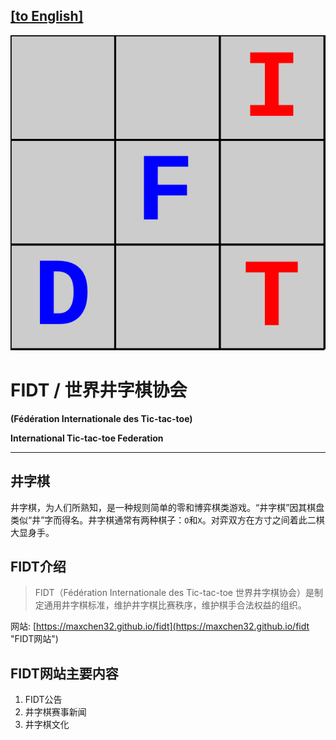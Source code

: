 ## [[to English]](./README_en.md)

![FIDTlogo](./pic/logo.svg "FIDT logo")

FIDT / 世界井字棋协会
=================

**(Fédération Internationale des Tic-tac-toe)**

**International Tic-tac-toe Federation**

---------------------

井字棋
-----
井字棋，为人们所熟知，是一种规则简单的零和博弈棋类游戏。“井字棋”因其棋盘类似“井”字而得名。井字棋通常有两种棋子：`O`和`X`。对弈双方在方寸之间着此二棋大显身手。

FIDT介绍
--------
> FIDT（Fédération Internationale des Tic-tac-toe 世界井字棋协会）是制定通用井字棋标准，维护井字棋比赛秩序，维护棋手合法权益的组织。

网站: [https://maxchen32.github.io/fidt](https://maxchen32.github.io/fidt "FIDT网站")

FIDT网站主要内容
--------------
 1. FIDT公告
 2. 井字棋赛事新闻
 3. 井字棋文化
 